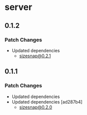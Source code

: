# server

## 0.1.2

### Patch Changes

- Updated dependencies
  - sizesnap@0.2.1

## 0.1.1

### Patch Changes

- Updated dependencies
- Updated dependencies [ad287b4]
  - sizesnap@0.2.0
